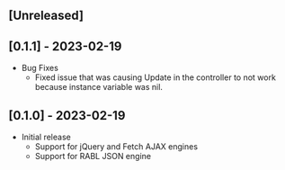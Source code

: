 ## [Unreleased]

## [0.1.1] - 2023-02-19

- Bug Fixes
  - Fixed issue that was causing Update in the controller to not work because instance variable was nil.

## [0.1.0] - 2023-02-19

- Initial release
  - Support for jQuery and Fetch AJAX engines
  - Support for RABL JSON engine
